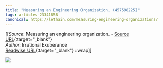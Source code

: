```yaml
---
title: "Measuring an Engineering Organization. (457598225)"
tags: articles-23341858
canonical: https://lethain.com/measuring-engineering-organizations/
---
```


[[_Source_: Measuring an engineering organization. - [Source URL](https://lethain.com/measuring-engineering-organizations/){:target="_blank"}<br>
_Author_: Irrational Exuberance<br>
[Readwise URL](https://readwise.io/open/457598225){:target="_blank"}
::wrap]]

![](https://lethain.com/static/blog/2023/EngMeasurements.png)
